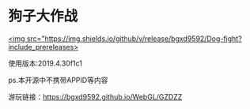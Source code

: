 # 狗子大作战

<a href="https://github.com/bgxd9592/Dog-fight/releases"><img src="https://img.shields.io/github/v/release/bgxd9592/Dog-fight?include_prereleases></img></a>

使用版本:2019.4.30f1c1

ps.本开源中不携带APPID等内容

游玩链接：https://bgxd9592.github.io/WebGL/GZDZZ
